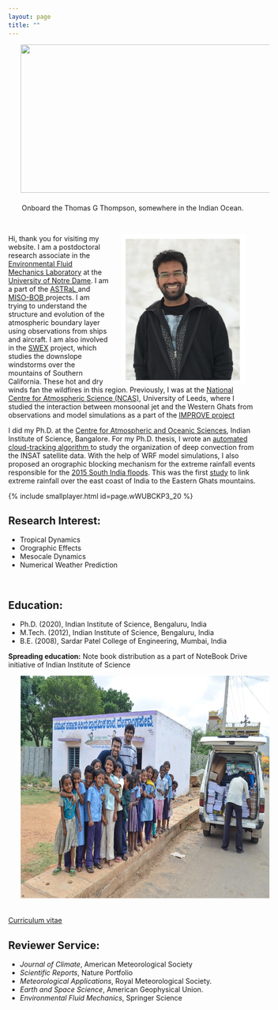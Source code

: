 ```yaml
---
layout: page
title: ""
--- 
```


<html>
<head>
<meta name="viewport" content="width=device-width, initial-scale=1">
<style>
img{
  display: block;
  margin-left: auto;
  margin-right: auto;
  max-width: 100%;
  padding-left: 25px;
  padding-right: 25px;
  padding-bottom: 5px;

}
</style>
</head>
<body>
<p align="center">
<img src="assets/TGT_all.jpg" alt ="" width="900" height="300"> <br>
Onboard the Thomas G Thompson, somewhere in the Indian Ocean. </p><br> 

<p>
<img src="/assets/Jayesh.png" alt ="" width="250" height="300" align='right'>

Hi, thank you for visiting my website. I am a postdoctoral research associate in the <a href="https://efmlab.nd.edu/">Environmental Fluid Mechanics Laboratory</a> at the <a href="https://www.nd.edu/"> University of Notre Dame</a>. I am a part of the <a href="https://efmlab.nd.edu/research/astral/"> ASTRaL </a> and  <a href="https://efmlab.nd.edu/research/miso-bob/"> MISO-BOB </a> projects.  I am trying to understand the structure and evolution of the atmospheric boundary layer using observations from ships and aircraft. I am also involved in the <a href = "https://efmlab.nd.edu/research/swex/">SWEX</a> project, which studies the downslope windstorms over the mountains of Southern California. These hot and dry winds fan the  wildfires in this region. Previously, I was at the <a href="https://ncas.ac.uk/"> National Centre for Atmospheric Science (NCAS)</a>, University of Leeds, where I studied the interaction between monsoonal jet and the Western Ghats from observations and model simulations as a part of the <a  href="http://www.met.reading.ac.uk/~sws05agt/improve/"> IMPROVE project </a> </p>



<p>I did my Ph.D. at the <a href="https://caos.iisc.ac.in/"> Centre for Atmospheric and Oceanic Sciences</a>, Indian Institute of Science, Bangalore. For my Ph.D. thesis, I wrote an <a href="https://jayphd.github.io/tracking/">automated cloud-tracking algorithm </a> to study the organization of deep convection from the INSAT satellite data. With the help of WRF model simulations, I also proposed an orographic blocking mechanism for the extreme rainfall events responsible for the <a href="https://en.wikipedia.org/wiki/2015_South_India_floods"> 2015 South India floods</a>. This was the first <a href="https://doi.org/10.1175/MWR-D-16-0473.1"> study</a> to link extreme rainfall over the east coast of India to the Eastern Ghats mountains. </p> 

<p>
{% include smallplayer.html id=page.wWUBCKP3_20 %}

<h2> Research Interest: </h2>
<ul>
<li> Tropical Dynamics</li>
<li> Orographic Effects</li> 
<li> Mesocale Dynamics </li>
<li> Numerical Weather Prediction </li>
</ul> </p> <br>

<h2>Education:</h2> 
<ul>
<li> Ph.D. (2020), Indian Institute of Science, Bengaluru, India </li>
<li> M.Tech. (2012), Indian Institute of Science, Bengaluru, India </li>
<li> B.E. (2008), Sardar Patel College of Engineering, Mumbai, India </li>
</ul>


<b> Spreading education:</b> Note book distribution as a part of NoteBook Drive initiative of Indian Institute of Science <br>
<p align="center">
<img src="assets/NBD.jpg" alt ="" width="700" height="450"><br> 

<a href="https://drive.google.com/file/d/1PrIC7LuVvAtFcpC9fobn1e6DT1FflbBB/view?usp=sharing"> Curriculum vitae </a>

<h2>Reviewer Service:</h2> 
<ul>
<li> <em> Journal of Climate</em>, American Meteorological Society  </li>
<li> <em> Scientific Reports</em>, Nature Portfolio </li>
<li> <em> Meteorological Applications</em>, Royal Meteorological Society. </li>
<li> <em> Earth and Space Science</em>, American Geophysical Union.  </li>
<li> <em> Environmental Fluid Mechanics</em>, Springer Science  </li>


